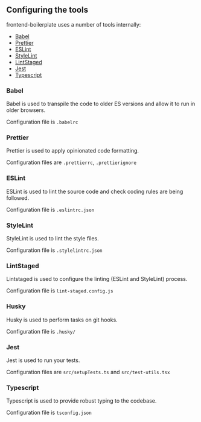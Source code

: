## Configuring the tools

frontend-boilerplate uses a number of tools internally:

- [Babel](#babel)
- [Prettier](#prettier)
- [ESLint](#eslint)
- [StyleLint](#stylelint)
- [LintStaged](#lintstaged)
- [Jest](#jest)
- [Typescript](#typescript)

### Babel

Babel is used to transpile the code to older ES versions and allow it to run in older browsers.

Configuration file is `.babelrc`

### Prettier

Prettier is used to apply opinionated code formatting.

Configuration files are `.prettierrc`, `.prettierignore`

### ESLint

ESLint is used to lint the source code and check coding rules are being followed.

Configuration file is `.eslintrc.json`

### StyleLint

StyleLint is used to lint the style files.

Configuration file is `.stylelintrc.json`

### LintStaged

Lintstaged is used to configure the linting (ESLint and StyleLint) process.

Configuration file is `lint-staged.config.js`

### Husky

Husky is used to perform tasks on git hooks.

Configuration file is `.husky/`

### Jest

Jest is used to run your tests.

Configuration files are `src/setupTests.ts` and `src/test-utils.tsx`

### Typescript

Typescript is used to provide robust typing to the codebase.

Configuration file is `tsconfig.json`
